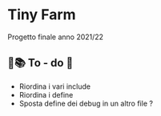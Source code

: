 # Tiny Farm
Progetto finale anno 2021/22

## 🥡📚 To - do 📘
- Riordina i vari include
- Riordina i define
- Sposta define dei debug in un altro file ?